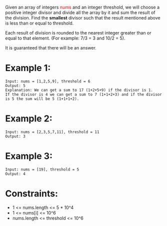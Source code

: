 ﻿﻿﻿﻿Given an array of integers <font color=#FF0000 >nums</font> and an integer threshold, we will choose a positive integer divisor and divide all the array by it and sum the result of the division. Find the **smallest** divisor such that the result mentioned above is less than or equal to threshold.Each result of division is rounded to the nearest integer greater than or equal to that element. (For example: 7/3 = 3 and 10/2 = 5).It is guaranteed that there will be an answer. # Example 1:```Input: nums = [1,2,5,9], threshold = 6Output: 5Explanation: We can get a sum to 17 (1+2+5+9) if the divisor is 1. If the divisor is 4 we can get a sum to 7 (1+1+2+3) and if the divisor is 5 the sum will be 5 (1+1+1+2). ```# Example 2:```Input: nums = [2,3,5,7,11], threshold = 11Output: 3```# Example 3:```Input: nums = [19], threshold = 5Output: 4```# Constraints:- 1 <= nums.length <= 5 * 10^4- 1 <= nums[i] <= 10^6-  nums.length <= threshold <= 10^6